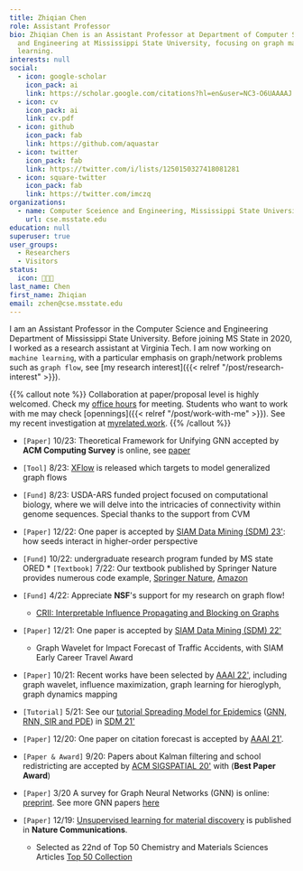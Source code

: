 ```yaml
---
title: Zhiqian Chen
role: Assistant Professor
bio: Zhiqian Chen is an Assistant Professor at Department of Computer Science
  and Engineering at Mississippi State University, focusing on graph machine
  learning.
interests: null
social:
  - icon: google-scholar
    icon_pack: ai
    link: https://scholar.google.com/citations?hl=en&user=NC3-O6UAAAAJ
  - icon: cv
    icon_pack: ai
    link: cv.pdf
  - icon: github
    icon_pack: fab
    link: https://github.com/aquastar
  - icon: twitter
    icon_pack: fab
    link: https://twitter.com/i/lists/1250150327418081281
  - icon: square-twitter
    icon_pack: fab
    link: https://twitter.com/imczq
organizations:
  - name: Computer Sceience and Engineering, Mississippi State University
    url: cse.msstate.edu
education: null
superuser: true
user_groups:
  - Researchers
  - Visitors
status:
  icon: 👨🏻‍💻
last_name: Chen
first_name: Zhiqian
email: zchen@cse.msstate.edu
---
```

I am an Assistant Professor in the Computer Science and Engineering Department of Mississippi State University. Before joining MS State in 2020, I worked as a research assistant at Virginia Tech. I am now working on `machine learning`, with a particular emphasis on graph/network problems such as `graph flow`, see [my research interest]({{< relref "/post/research-interest" >}}). 

{{% callout note %}}
Collaboration at paper/proposal level is highly welcomed. Check my [office hours](https://zhiqian.youcanbook.me/) for meeting.
Students who want to work with me may check 
[opennings]({{< relref "/post/work-with-me" >}}).
See my recent investigation at [myrelated.work](https://myrelated.work).
{{% /callout %}} 

* `[Paper]` 10/23:  Theoretical Framework for Unifying GNN accepted by **ACM Computing Survey** i﻿s online, see [paper](https://dl.acm.org/doi/10.1145/3627816)
* `[Tool]` 8/23: [XFlow](https://xflow.network/) is released which targets to model generalized graph flows  
* `[Fund]` 8/23: USDA-ARS funded project focused on computational biology, where we will delve into the intricacies of connectivity within genome sequences. Special thanks to the support from CVM
* `[Paper]` 12/22: One paper is accepted by [SIAM Data Mining (SDM) 23'](https://www.siam.org/conferences/cm/conference/sdm23): how seeds interact in higher-order perspective
* `[Fund]` 10/22: undergraduate research program funded by MS state ORED
*﻿ `[Textbook]` 7/22: Our textbook published by Springer Nature provides numerous code example, [Springer Nature](https://www.amazon.com/Machine-Learning-Computer-Scientists-Analysts/dp/3030967557?crid=24DO0RYAEPM3H&keywords=zhiqian+chen&qid=1697648825&sprefix=zhiqian+chen,aps,126&sr=8-1&ufe=app_do:amzn1.fos.18ed3cb5-28d5-4975-8bc7-93deae8f9840), [Amazon](https://www.amazon.com/Machine-Learning-Computer-Scientists-Analysts/dp/3030967557?crid=24DO0RYAEPM3H&keywords=zhiqian+chen&qid=1697648825&sprefix=zhiqian+chen,aps,126&sr=8-1&ufe=app_do:amzn1.fos.18ed3cb5-28d5-4975-8bc7-93deae8f9840)
* `[Fund]` 4/22: Appreciate **NSF**'s support for my research on graph flow!

  * [CRII: Interpretable Influence Propagating and Blocking on Graphs](https://www.nsf.gov/awardsearch/showAward?AWD_ID=2153369&HistoricalAwards=false)
* `[Paper]` 12/21: One paper is accepted by [SIAM Data Mining (SDM) 22'](https://www.siam.org/conferences/cm/conference/sdm22)

  * Graph Wavelet for Impact Forecast of Traffic Accidents, with SIAM Early Career Travel Award
* `[Paper]` 10/21: Recent works have been selected by [AAAI 22'](https://aaai.org/Conferences/AAAI-22/), including graph wavelet, influence maximization, graph learning for hieroglyph, graph dynamics mapping
* `[Tutorial]` 5/21: See our [tutorial Spreading Model for Epidemics](https://beiyulincs.github.io/pub/sdm_tutorial_21.html) ([GNN, RNN, SIR and PDE](/files/SDM21-part2.pptx)) in [SDM 21'](https://www.siam.org/conferences/cm/conference/sdm21)
* `[Paper]` 12/20: One paper on citation forecast is accepted by [AAAI 21'](https://aaai.org/Conferences/AAAI-21/#).
* `[Paper & Award]` 9/20: Papers about Kalman filtering and school redistricting are accepted by [ACM SIGSPATIAL 20'](https://sigspatial2020.sigspatial.org) with (**Best Paper Award**)
* `[Paper]` 3/20 A survey for Graph Neural Networks (GNN) is online: [preprint](https://arxiv.org/abs/2002.11867). See more GNN papers [here](https://github.com/thunlp/GNNPapers)
* `[Paper]` 12/19: [Unsupervised learning for material discovery](https://www.nature.com/articles/s41467-019-13214-1) is published in **Nature Communications**.

  * Selected as 22nd of Top 50 Chemistry and Materials Sciences Articles [Top 50 Collection](https://www.nature.com/collections/giacagiaca)